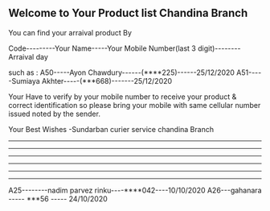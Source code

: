 ## Welcome to Your Product  list Chandina Branch

You can find your arraival product By 

Code---------Your Name-----Your Mobile Number(last 3 digit)-------- Arraival day

such as :
A50-----Ayon Chawdury------(****225)------25/12/2020
A51-----Sumiaya Akhter-----(***668)-------25/12/2020


Your Have to verify by your mobile number to receive your product & correct identification 
so please bring your mobile with same cellular number issued noted by the sender.

Your Best Wishes
-Sundarban curier service chandina Branch
__________________________________________________________________________________________________________________________________________
__________________________________________________________________________________________________________________________________________
__________________________________________________________________________________________________________________________________________
__________________________________________________________________________________________________________________________________________
__________________________________________________________________________________________________________________________________________
__________________________________________________________________________________________________________________________________________
 
 A25--------nadim parvez rinku----****042----10/10/2020
 A26---gahanara ----- ***56 ----- 24/10/2020



